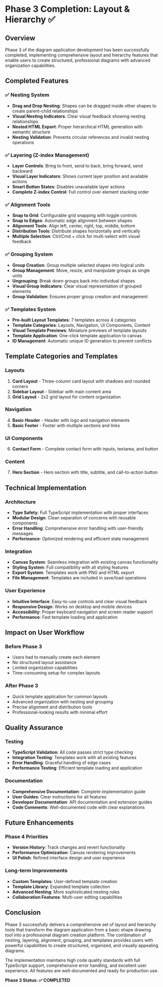 # Phase 3 Completion: Layout & Hierarchy ✅

## Overview

Phase 3 of the diagram application development has been successfully completed, implementing comprehensive layout and hierarchy features that enable users to create structured, professional diagrams with advanced organization capabilities.

## Completed Features

### ✅ Nesting System
- **Drag and Drop Nesting**: Shapes can be dragged inside other shapes to create parent-child relationships
- **Visual Nesting Indicators**: Clear visual feedback showing nesting relationships
- **Nested HTML Export**: Proper hierarchical HTML generation with semantic structure
- **Nesting Validation**: Prevents circular references and invalid nesting operations

### ✅ Layering (Z-index Management)
- **Layer Controls**: Bring to front, send to back, bring forward, send backward
- **Visual Layer Indicators**: Shows current layer position and available actions
- **Smart Button States**: Disables unavailable layer actions
- **Complete Z-index Control**: Full control over element stacking order

### ✅ Alignment Tools
- **Snap to Grid**: Configurable grid snapping with toggle controls
- **Snap to Edges**: Automatic edge alignment between shapes
- **Alignment Tools**: Align left, center, right, top, middle, bottom
- **Distribution Tools**: Distribute shapes horizontally and vertically
- **Multiple Selection**: Ctrl/Cmd + click for multi-select with visual feedback

### ✅ Grouping System
- **Group Creation**: Group multiple selected shapes into logical units
- **Group Management**: Move, resize, and manipulate groups as single units
- **Ungrouping**: Break down groups back into individual shapes
- **Visual Group Indicators**: Clear visual representation of grouped elements
- **Group Validation**: Ensures proper group creation and management

### ✅ Templates System
- **Pre-built Layout Templates**: 7 templates across 4 categories
- **Template Categories**: Layouts, Navigation, UI Components, Content
- **Visual Template Previews**: Miniature previews of template layouts
- **Template Application**: One-click template application to canvas
- **ID Management**: Automatic unique ID generation to prevent conflicts

## Template Categories and Templates

### Layouts
1. **Card Layout** - Three-column card layout with shadows and rounded corners
2. **Sidebar Layout** - Sidebar with main content area
3. **Grid Layout** - 2x2 grid layout for content organization

### Navigation
4. **Basic Header** - Header with logo and navigation elements
5. **Basic Footer** - Footer with multiple sections and links

### UI Components
6. **Contact Form** - Complete contact form with inputs, textarea, and button

### Content
7. **Hero Section** - Hero section with title, subtitle, and call-to-action button

## Technical Implementation

### Architecture
- **Type Safety**: Full TypeScript implementation with proper interfaces
- **Modular Design**: Clean separation of concerns with reusable components
- **Error Handling**: Comprehensive error handling with user-friendly messages
- **Performance**: Optimized rendering and efficient state management

### Integration
- **Canvas System**: Seamless integration with existing canvas functionality
- **Styling System**: Full compatibility with all styling features
- **Export System**: Templates work with PNG and HTML export
- **File Management**: Templates are included in save/load operations

### User Experience
- **Intuitive Interface**: Easy-to-use controls and clear visual feedback
- **Responsive Design**: Works on desktop and mobile devices
- **Accessibility**: Proper keyboard navigation and screen reader support
- **Performance**: Fast template loading and application

## Impact on User Workflow

### Before Phase 3
- Users had to manually create each element
- No structured layout assistance
- Limited organization capabilities
- Time-consuming setup for complex layouts

### After Phase 3
- Quick template application for common layouts
- Advanced organization with nesting and grouping
- Precise alignment and distribution tools
- Professional-looking results with minimal effort

## Quality Assurance

### Testing
- **TypeScript Validation**: All code passes strict type checking
- **Integration Testing**: Templates work with all existing features
- **Error Handling**: Graceful handling of edge cases
- **Performance Testing**: Efficient template loading and application

### Documentation
- **Comprehensive Documentation**: Complete implementation guide
- **User Guides**: Clear instructions for all features
- **Developer Documentation**: API documentation and extension guides
- **Code Comments**: Well-documented code with clear explanations

## Future Enhancements

### Phase 4 Priorities
- **Version History**: Track changes and revert functionality
- **Performance Optimization**: Canvas rendering improvements
- **UI Polish**: Refined interface design and user experience

### Long-term Improvements
- **Custom Templates**: User-defined template creation
- **Template Library**: Expanded template collection
- **Advanced Nesting**: More sophisticated nesting rules
- **Collaboration Features**: Multi-user editing capabilities

## Conclusion

Phase 3 successfully delivers a comprehensive set of layout and hierarchy tools that transform the diagram application from a basic shape drawing tool into a professional diagram creation platform. The combination of nesting, layering, alignment, grouping, and templates provides users with powerful capabilities to create structured, organized, and visually appealing diagrams.

The implementation maintains high code quality standards with full TypeScript support, comprehensive error handling, and excellent user experience. All features are well-documented and ready for production use.

**Phase 3 Status: ✅ COMPLETED** 